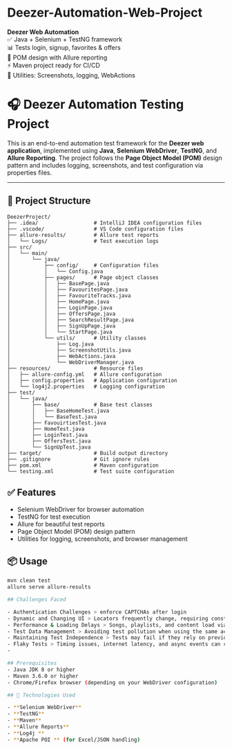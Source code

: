 # Deezer-Automation-Web-Project
**Deezer Web Automation**  
 ✅ Java + Selenium + TestNG framework  
 📊 Tests login, signup, favorites &amp; offers  
 🚀 POM design with Allure reporting   
⚡ Maven project ready for CI/CD  
 🔧 Utilities: Screenshots, logging, WebActions

# 🎧 Deezer Automation Testing Project

This is an end-to-end automation test framework for the **Deezer web application**, implemented using **Java**, **Selenium WebDriver**, **TestNG**, and **Allure Reporting**. The project follows the **Page Object Model (POM)** design pattern and includes logging, screenshots, and test configuration via properties files.

---



## 📁 Project Structure

```
DeezerProject/
├── .idea/                  # IntelliJ IDEA configuration files
├── .vscode/                # VS Code configuration files
├── allure-results/         # Allure test reports
│   └── Logs/               # Test execution logs
├── src/
│   └── main/
│       └── java/
│           ├── config/     # Configuration files
│           │   └── Config.java
│           ├── pages/      # Page object classes
│           │   ├── BasePage.java
│           │   ├── FavouritesPage.java
│           │   ├── FavouriteTracks.java
│           │   ├── HomePage.java
│           │   ├── LoginPage.java
│           │   ├── OffersPage.java
│           │   ├── SearchResultPage.java
│           │   ├── SignUpPage.java
│           │   └── StartPage.java
│           └── utils/      # Utility classes
│               ├── Log.java
│               ├── ScreenshotUtils.java
│               ├── WebActions.java
│               └── WebDriverManager.java
├── resources/              # Resource files
│   ├── allure-config.yml   # Allure configuration
│   ├── config.properties   # Application configuration
│   └── log4j2.properties   # Logging configuration
├── test/
│   └── java/
│       ├── base/           # Base test classes
│       │   ├── BaseHomeTest.java
│       │   └── BaseTest.java
│       ├── FavouirtiesTest.java
│       ├── HomeTest.java
│       ├── LoginTest.java
│       ├── OffersTest.java
│       └── SignUpTest.java
├── target/                 # Build output directory
├── .gitignore              # Git ignore rules
├── pom.xml                 # Maven configuration
└── testing.xml             # Test suite configuration
```

## ✅ Features

- Selenium WebDriver for browser automation
- TestNG for test execution
- Allure for beautiful test reports
- Page Object Model (POM) design pattern
- Utilities for logging, screenshots, and browser management

## 📦 Usage

```bash
mvn clean test
allure serve allure-results

## Challenges Faced

- Authentication Challenges > enforce CAPTCHAs after login 
- Dynamic and Changing UI > Locators frequently change, requiring constant updates to selectors.
- Performance & Loading Delays > Songs, playlists, and content load via lazy-loading 
- Test Data Management > Avoiding test pollution when using the same account for all tests.
- Maintaining Test Independence > Tests may fail if they rely on previous tests
- Flaky Tests > Timing issues, internet latency, and async events can cause inconsistent results.
- 

## Prerequisites
- Java JDK 8 or higher
- Maven 3.6.0 or higher
- Chrome/Firefox browser (depending on your WebDriver configuration)

## 🚀 Technologies Used

- **Selenium WebDriver**
- **TestNG**
- **Maven**
- **Allure Reports**
- **Log4j **
- **Apache POI ** (for Excel/JSON handling)
